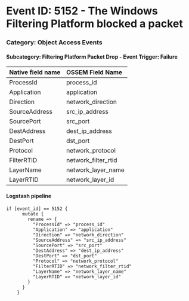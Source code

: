 # Event ID: 5152 - The Windows Filtering Platform blocked a packet
### Category: Object Access Events
#### Subcategory: Filtering Platform Packet Drop - Event Trigger: Failure

|Native field name            |OSSEM Field Name                   |
|:----------------------------|:----------------------------------|
| ProcessId                   | process_id                        |
| Application                 | application                       |
| Direction                   | network_direction                 |
| SourceAddress               | src_ip_address                    |
| SourcePort                  | src_port                          |
| DestAddress                 | dest_ip_address                   |
| DestPort                    | dst_port                          |
| Protocol                    | network_protocol                  |
| FilterRTID                  | network_filter_rtid               |
| LayerName                   | network_layer_name                |   
| LayerRTID                   | network_layer_id                  |


#### Logstash pipeline

```
if [event_id] == 5152 {
      mutate {
        rename => {
          "ProcessId" => "process_id"
          "Application" => "application"
          "Direction" => "network_direction"
          "SourceAddress" => "src_ip_address"
          "SourcePort" => "src_port"
          "DestAddress" => "dest_ip_address"
          "DestPort" => "dst_port"
          "Protocol" => "network_protocol"
          "FilterRTID" => "network_filter_rtid"
          "LayerName" => "network_layer_name"
          "LayerRTID" => "network_layer_id"
        }
      }
    }
```